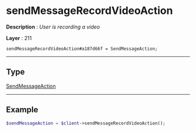 # sendMessageRecordVideoAction

**Description** : *User is recording a video*

**Layer** : 211

```tl
sendMessageRecordVideoAction#a187d66f = SendMessageAction;
```

---

## Type

[SendMessageAction](type/SendMessageAction)

---

## Example

```php
$sendMessageAction = $client->sendMessageRecordVideoAction();
```